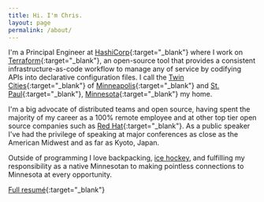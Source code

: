 ```yaml
---
title: Hi. I'm Chris.
layout: page
permalink: /about/
---
```


I'm a Principal Engineer at [HashiCorp][1]{:target="_blank"} where I work on
[Terraform][2]{:target="_blank"}, an open-source tool that provides a consistent
infrastructure-as-code workflow to manage any of service by codifying APIs into
declarative configuration files. I call the [Twin Cities][7]{:target="_blank"} of
[Minneapolis][8]{:target="_blank"} and [St. Paul][9]{:target="_blank"},
[Minnesota][10]{:target="_blank"} my home.

I'm a big advocate of distributed teams and open source, having spent the
majority of my career as a 100% remote employee and at other top tier open
source companies such as [Red Hat][3]{:target="_blank"}. As a public speaker I've
had the privilege of speaking at major conferences as close as the American
Midwest and as far as Kyoto, Japan.

Outside of programming I love backpacking, [ice
hockey](https://www.instagram.com/p/BeecYWCAo6i/), and fulfilling my
responsibility as a native Minnesotan to making pointless connections to
Minnesota at every opportunity.

[Full resumé][6]{:target="_blank"}

[1]: https://www.hashicorp.com
[2]: https://www.hashicorp.com/products/terraform
[3]: https://www.redhat.com/en/technologies/cloud-computing/cloudforms
[4]: http://manageiq.org/community/team/
[5]: https://github.com/chrisarcand
[6]: https://chrisarcand.com/CPA_resume.pdf
[7]: https://en.wikipedia.org/wiki/Minneapolis%E2%80%93Saint_Paul
[8]: https://en.wikipedia.org/wiki/Minneapolis
[9]: https://en.wikipedia.org/wiki/Saint_Paul,_Minnesota
[10]: https://en.wikipedia.org/wiki/Minnesota
[11]: https://github.com/hashicorp/terraform
